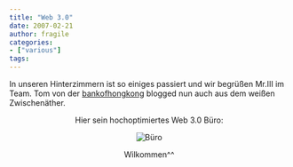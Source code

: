 ```yaml
---
title: "Web 3.0"
date: 2007-02-21
author: fragile
categories:
- ["various"]
tags:
---
```

In unseren Hinterzimmern ist so einiges passiert und wir begrüßen Mr.III im Team. Tom von der <a href="http://www.bankofhongkong.de/" title="bankofhongkong" target="_blank">bankofhongkong</a> blogged nun auch aus dem weißen Zwischenäther.
<p align="center">Hier sein hochoptimiertes Web 3.0 Büro:</p>
<p align="center"><img src="/blog/wp-content/uploads/2007/02/zock-ecke.JPG" alt="Büro" /></p>
<p align="center">Wilkommen^^</p>
